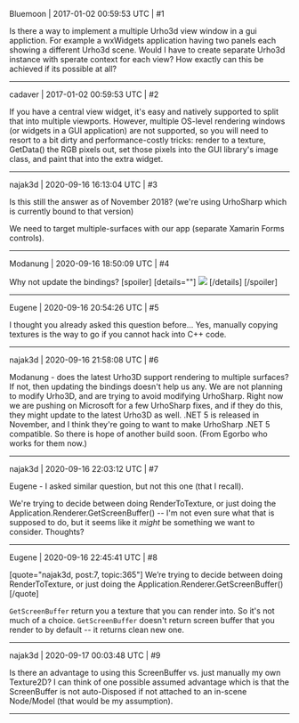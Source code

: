 Bluemoon | 2017-01-02 00:59:53 UTC | #1

Is there a way to implement a multiple Urho3d view window in a gui appliction. For example a wxWidgets application having two panels each showing a different Urho3d scene. Would I have to create separate Urho3d instance with sperate context for each view? How exactly can this be achieved if its possible at all?

-------------------------

cadaver | 2017-01-02 00:59:53 UTC | #2

If you have a central view widget, it's easy and natively supported to split that into multiple viewports. However, multiple OS-level rendering windows (or widgets in a GUI application) are not supported, so you will need to resort to a bit dirty and performance-costly tricks: render to a texture, GetData() the RGB pixels out, set those pixels into the GUI library's image class, and paint that into the extra widget.

-------------------------

najak3d | 2020-09-16 16:13:04 UTC | #3

Is this still the answer as of November 2018? (we're using UrhoSharp which is currently bound to that version)

We need to target multiple-surfaces with our app (separate Xamarin Forms controls).

-------------------------

Modanung | 2020-09-16 18:50:09 UTC | #4

Why not update the bindings?
[spoiler]
[details=""]
![](https://www.telegraph.co.uk/content/dam/tv/2017/05/11/TELEMMGLPICT000128359591-xlarge_trans_NvBQzQNjv4BqQ7WNz19EjnCWyGlhqb7K115gAV53SP55Ss8DEC6APkA.jpeg)
[/details]
[/spoiler]

-------------------------

Eugene | 2020-09-16 20:54:26 UTC | #5

I thought you already asked this question before... Yes, manually copying textures is the way to go if you cannot hack into C++ code.

-------------------------

najak3d | 2020-09-16 21:58:08 UTC | #6

Modanung - does the latest Urho3D support rendering to multiple surfaces?  If not, then updating the bindings doesn't help us any.  We are not planning to modify Urho3D, and are trying to avoid modifying UrhoSharp.   Right now we are pushing on Microsoft for a few UrhoSharp fixes, and if they do this, they might update to the latest Urho3D as well.   .NET 5 is released in November, and I think they're going to want to make UrhoSharp .NET 5 compatible.  So there is hope of another build soon.  (From Egorbo who works for them now.)

-------------------------

najak3d | 2020-09-16 22:03:12 UTC | #7

Eugene - I asked similar question, but not this one (that I recall).

We're trying to decide between doing RenderToTexture, or just doing the Application.Renderer.GetScreenBuffer() -- I'm not even sure what that is supposed to do, but it seems like it *might* be something we want to consider.  Thoughts?

-------------------------

Eugene | 2020-09-16 22:45:41 UTC | #8

[quote="najak3d, post:7, topic:365"]
We’re trying to decide between doing RenderToTexture, or just doing the Application.Renderer.GetScreenBuffer()
[/quote]

`GetScreenBuffer` return you a texture that you can render into. So it's not much of a choice.
`GetScreenBuffer` doesn't return screen buffer that you render to by default -- it returns clean new one.

-------------------------

najak3d | 2020-09-17 00:03:48 UTC | #9

Is there an advantage to using this ScreenBuffer vs. just manually my own Texture2D?    I can think of one possible assumed advantage which is that the ScreenBuffer is not auto-Disposed if not attached to an in-scene Node/Model  (that would be my assumption).

-------------------------

